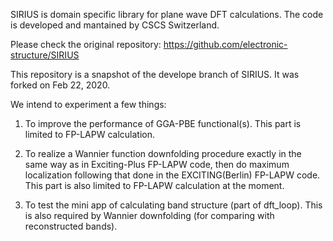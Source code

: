

SIRIUS is domain specific library for plane wave DFT calculations. The code is developed and mantained by CSCS Switzerland.

Please check the original repository: https://github.com/electronic-structure/SIRIUS



This repository is a snapshot of the develope branch of SIRIUS. It was forked on Feb 22, 2020. 

We intend to experiment a few things:

1. To improve the performance of GGA-PBE functional(s). This part is limited to FP-LAPW calculation.

2. To realize a Wannier function downfolding procedure exactly in the same way as in Exciting-Plus FP-LAPW code, then do maximum localization following that done in the EXCITING(Berlin) FP-LAPW code. This part is also limited to FP-LAPW calculation at the moment.

3. To test the mini app of calculating band structure (part of dft_loop). This is also required by Wannier downfolding (for comparing with reconstructed bands).


